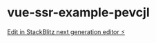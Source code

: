 # vue-ssr-example-pevcjl

[Edit in StackBlitz next generation editor ⚡️](https://stackblitz.com/~/github.com/MartinAbilev/vue-ssr-example-pevcjl)